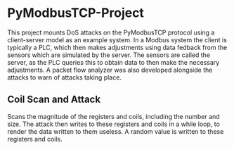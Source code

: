 # PyModbusTCP-Project

This project mounts DoS attacks on the PyModbusTCP protocol using a client-server model as an example system. In a Modbus system the client is typically a PLC, which then makes adjustments using data fedback from the sensors which are simulated by the server. The sensors are called the server, as the PLC queries this to obtain data to then make the necessary adjustments. A packet flow analyzer was also developed alongside the attacks to warn of attacks taking place.

## Coil Scan and Attack
Scans the magnitude of the registers and coils, including the number and size. The attack then writes to these registers and coils in a while loop, to render the data written to them useless. A random value is written to these registers and coils. 


